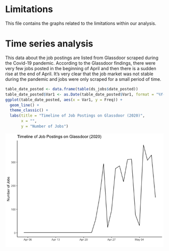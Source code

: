 Limitations
================

This file contains the graphs related to the limitations within our
analysis.

# Time series analysis

This data about the job postings are listed from Glassdoor scraped
during the Covid-19 pandemic. According to the Glassdoor findings, there
were very few jobs posted in the beginning of April and then there is a
sudden rise at the end of April. It’s very clear that the job market was
not stable during the pandemic and jobs were only scraped for a small
period of time.

``` r
table_date_posted <- data.frame(table(ds_jobs$date_posted))
table_date_posted$Var1 <- as.Date(table_date_posted$Var1, format = "%Y-%m-%d") 
ggplot(table_date_posted, aes(x = Var1, y = Freq)) +
  geom_line() +
  theme_classic() +
  labs(title = "Timeline of Job Postings on Glassdoor (2020)",
       x = "",
       y = "Number of Jobs")
```

![](3_7_Limitations_files/figure-gfm/unnamed-chunk-2-1.png)<!-- -->
